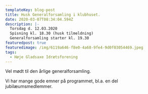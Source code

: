 ```yaml
---
templateKey: blog-post
title: Husk Generalforsamling i klubhuset.
date: 2020-03-07T08:34:04.594Z
description: |-
  Torsdag d. 12.03.2020 
  Spisning kl. 18.30 (husk tilmeldning)
  Generalforsamling starter kl. 19.30 
featuredpost: true
featuredimage: /img/6119a646-f8e0-4a68-9fe4-9d0f03054469.jpeg
tags:
  - Høje Gladsaxe Idrætsforening
---
```

Vel mødt til den årlige generalforsamling. 

Vi har mange gode emner på programmet, bl.a. en del jubilæumsmedlemmer.
